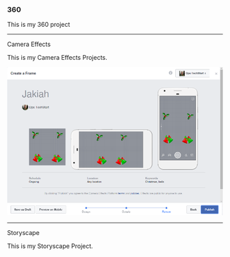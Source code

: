 ### 360

<script src="//360.vizor.io/scripts/embed.js" data-vizorurl="https://360.vizor.io/embed/v/lkona" ></script>

This is my 360 project 

***

Camera Effects

This is my Camera Effects Projects.

![Capture](https://github.com/Jakiah/Jakiah.github.io/blob/master/Capture.PNG?raw=true "Optional Title")

***

Storyscape

This is my Storyscape Project.

<script src="//360.vizor.io/scripts/embed.js" data-vizorurl="https://patches.vizor.io/embed/jakiah/boom-copy-copy-copy" ></script>

